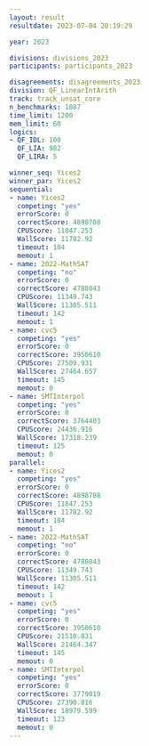 ```yaml
---
layout: result
resultdate: 2023-07-04 20:19:29

year: 2023

divisions: divisions_2023
participants: participants_2023

disagreements: disagreements_2023
division: QF_LinearIntArith
track: track_unsat_core
n_benchmarks: 1087
time_limit: 1200
mem_limit: 60
logics:
- QF_IDL: 100
  QF_LIA: 982
  QF_LIRA: 5

winner_seq: Yices2
winner_par: Yices2
sequential:
- name: Yices2
  competing: "yes"
  errorScore: 0
  correctScore: 4898708
  CPUScore: 11847.253
  WallScore: 11782.92
  timeout: 104
  memout: 1
- name: 2022-MathSAT
  competing: "no"
  errorScore: 0
  correctScore: 4788043
  CPUScore: 11349.743
  WallScore: 11305.511
  timeout: 142
  memout: 1
- name: cvc5
  competing: "yes"
  errorScore: 0
  correctScore: 3950610
  CPUScore: 27509.931
  WallScore: 27464.657
  timeout: 145
  memout: 0
- name: SMTInterpol
  competing: "yes"
  errorScore: 0
  correctScore: 3764403
  CPUScore: 24436.916
  WallScore: 17318.239
  timeout: 125
  memout: 0
parallel:
- name: Yices2
  competing: "yes"
  errorScore: 0
  correctScore: 4898708
  CPUScore: 11847.253
  WallScore: 11782.92
  timeout: 104
  memout: 1
- name: 2022-MathSAT
  competing: "no"
  errorScore: 0
  correctScore: 4788043
  CPUScore: 11349.743
  WallScore: 11305.511
  timeout: 142
  memout: 1
- name: cvc5
  competing: "yes"
  errorScore: 0
  correctScore: 3950610
  CPUScore: 21510.831
  WallScore: 21464.347
  timeout: 145
  memout: 0
- name: SMTInterpol
  competing: "yes"
  errorScore: 0
  correctScore: 3779019
  CPUScore: 27390.816
  WallScore: 18979.599
  timeout: 123
  memout: 0
---
```

